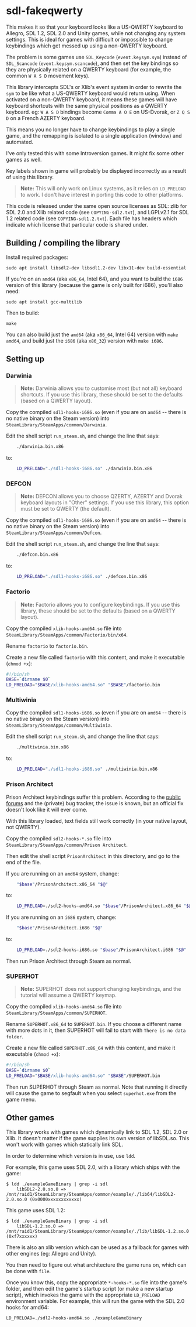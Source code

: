 # sdl-fakeqwerty

This makes it so that your keyboard looks like a US-QWERTY keyboard to Allegro, SDL 1.2, SDL 2.0 and Unity games, while not changing any system settings.  This is ideal for games with difficult or impossible to change keybindings which get messed up using a non-QWERTY keyboard.

The problem is some games use `SDL_Keycode` (`event.keysym.sym`) instead of `SDL_Scancode` (`event.keysym.scancode`), and then set the key bindings so they are physically related on a QWERTY keyboard (for example, the common `W A S D` movement keys).

This library intercepts SDL's or Xlib's event system in order to rewrite the `sym` to be like what a US-QWERTY keyboard would return using.  When activated on a non-QWERTY keyboard, it means these games will have keyboard shortcuts with the same physical positions as a QWERTY keyboard.  eg: `W A S D` bindings become `Comma A O E` on US-Dvorak, or `Z Q S D` on a French AZERTY keyboard.

This means you no longer have to change keybindings to play a single game, and the remapping is isolated to a single application (window) and automated.

I've only tested this with some Introversion games.  It might fix some other games as well.

Key labels shown in game will probably be displayed incorrectly as a result of using this library.

> **Note:** This will only work on Linux systems, as it relies on `LD_PRELOAD` to work.  I don't have interest in porting this code to other platforms.

This code is released under the same open source licenses as SDL: zlib for SDL 2.0 and Xlib related code (see `COPYING-sdl2.txt`), and LGPLv2.1 for SDL 1.2 related code (see `COPYING-sdl1.2.txt`).  Each file has headers which indicate which license that particular code is shared under.

## Building / compiling the library

Install required packages:

```
sudo apt install libsdl2-dev libsdl1.2-dev libx11-dev build-essential
```

If you're on an `amd64` (aka `x86_64`, Intel 64), and you want to build the `i686` version of this library (because the game is only built for i686), you'll also need:

```
sudo apt install gcc-multilib
```

Then to build:

```
make
```

You can also build just the `amd64` (aka `x86_64`, Intel 64) version with `make amd64`, and build just the `i686` (aka `x86_32`) version with `make i686`.

## Setting up

### Darwinia

> **Note:** Darwinia allows you to customise most (but not all) keyboard shortcuts.  If you use this library, these should be set to the defaults (based on a QWERTY layout).

Copy the compiled `sdl1-hooks-i686.so` (even if you are on `amd64` -- there is no native binary on the Steam version) into `SteamLibrary/SteamApps/common/Darwinia`.

Edit the shell script `run_steam.sh`, and change the line that says:

```sh
    ./darwinia.bin.x86
```

to:

```sh
    LD_PRELOAD="./sdl1-hooks-i686.so" ./darwinia.bin.x86
```

### DEFCON

> **Note:** DEFCON allows you to choose QZERTY, AZERTY and Dvorak keyboard layouts in "Other" settings.  If you use this library, this option must be set to QWERTY (the default).

Copy the compiled `sdl1-hooks-i686.so` (even if you are on `amd64` -- there is no native binary on the Steam version) into `SteamLibrary/SteamApps/common/Defcon`.

Edit the shell script `run_steam.sh`, and change the line that says:

```sh
    ./defcon.bin.x86
```

to:

```sh
    LD_PRELOAD="./sdl1-hooks-i686.so" ./defcon.bin.x86
```

### Factorio

> **Note:** Factorio allows you to configure keybindings. If you use this library, these should be set to the defaults (based on a QWERTY layout).

Copy the compiled `xlib-hooks-amd64.so` file into `SteamLibrary/SteamApps/common/Factorio/bin/x64`.

Rename `factorio` to `factorio.bin`.

Create a new file called `factorio` with this content, and make it executable (`chmod +x`):

```sh
#!/bin/sh
BASE=`dirname $0`
LD_PRELOAD="$BASE/xlib-hooks-amd64.so" "$BASE"/factorio.bin
```

### Multiwinia

Copy the compiled `sdl1-hooks-i686.so` (even if you are on `amd64` -- there is no native binary on the Steam version) into `SteamLibrary/SteamApps/common/Multiwinia`.

Edit the shell script `run_steam.sh`, and change the line that says:

```sh
    ./multiwinia.bin.x86
```

to:

```sh
    LD_PRELOAD="./sdl1-hooks-i686.so" ./multiwinia.bin.x86
```

### Prison Architect

Prison Architect keybindings suffer this problem.  According to the [public forums](http://forums.introversion.co.uk/viewtopic.php?t=19330) and the (private) bug tracker, the issue is known, but an official fix doesn't look like it will ever come.

With this library loaded, text fields still work correctly (in your native layout, not QWERTY).

Copy the compiled `sdl2-hooks-*.so` file into `SteamLibrary/SteamApps/common/Prison Architect`.

Then edit the shell script `PrisonArchitect` in this directory, and go to the end of the file.

If you are running on an `amd64` system, change:

```sh
    "$base"/PrisonArchitect.x86_64 "$@"
```

to:

```sh
    LD_PRELOAD=./sdl2-hooks-amd64.so "$base"/PrisonArchitect.x86_64 "$@"
```

If you are running on an `i686` system, change:

```sh
    "$base"/PrisonArchitect.i686 "$@"
```

to:

```sh
    LD_PRELOAD=./sdl2-hooks-i686.so "$base"/PrisonArchitect.i686 "$@"
```

Then run Prison Architect through Steam as normal.

### SUPERHOT

> **Note:** SUPERHOT does not support changing keybindings, and the tutorial will assume a QWERTY keymap.

Copy the compiled `xlib-hooks-amd64.so` file into `SteamLibrary/SteamApps/common/SUPERHOT`.

Rename `SUPERHOT.x86_64` to `SUPERHOT.bin`. If you choose a different name with more dots in it, then SUPERHOT will fail to start with `There is no data folder`.

Create a new file called `SUPERHOT.x86_64` with this content, and make it executable (`chmod +x`):

```sh
#!/bin/sh
BASE=`dirname $0`
LD_PRELOAD="$BASE/xlib-hooks-amd64.so" "$BASE"/SUPERHOT.bin
```

Then run SUPERHOT through Steam as normal.  Note that running it directly will cause the game to segfault when you select `superhot.exe` from the game menu.

## Other games

This library works with games which dynamically link to SDL 1.2, SDL 2.0 or Xlib.  It doesn't matter if the game supplies its own version of libSDL.so.  This won't work with games which statically link SDL.

In order to determine which version is in use, use `ldd`.

For example, this game uses SDL 2.0, with a library which ships with the game:

```
$ ldd ./exampleGameBinary | grep -i sdl
	libSDL2-2.0.so.0 => /mnt/raid1/SteamLibrary/SteamApps/common/example/./lib64/libSDL2-2.0.so.0 (0x0000xxxxxxxxxxxx)
```

This game uses SDL 1.2:

```
$ ldd ./exampleGameBinary | grep -i sdl
	libSDL-1.2.so.0 => /mnt/raid1/SteamLibrary/SteamApps/common/example/./lib/libSDL-1.2.so.0 (0xf7xxxxxx)
```

There is also an xlib version which can be used as a fallback for games with other engines (eg: Allegro and Unity).

You then need to figure out what architecture the game runs on, which can be done with `file`.

Once you know this, copy the appropriate `*-hooks-*.so` file into the game's folder, and then edit the game's startup script (or make a new startup script), which invokes the game with the appropriate `LD_PRELOAD` environment variable.  For example, this will run the game with the SDL 2.0 hooks for amd64:

```
LD_PRELOAD=./sdl2-hooks-amd64.so ./exampleGameBinary
```

